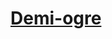 ﻿---
!LinkItem
Link: demi-ogre_hd.md
NameLink: <!--NameLink-->[Demi-ogre](hd_demi_ogre.md)<!--/NameLink-->
Id: races_hd.md#demi-ogre
ParentLink: races_hd.md#races
Name: Demi-ogre
ParentName: Races
Attributes:
  NameLink: '[Demi-ogre](hd_demi_ogre.md)'
  Markdown: >+
    ## <!--NameLink-->[Demi-ogre](hd_demi_ogre.md)<!--/NameLink-->

AttributesDictionary: >+
  NameLink: '[Demi-ogre](hd_demi_ogre.md)'

  Markdown: >+

    ## <!--NameLink-->[Demi-ogre](hd_demi_ogre.md)<!--/NameLink-->



---




# [Demi-ogre](hd_demi_ogre.md)



